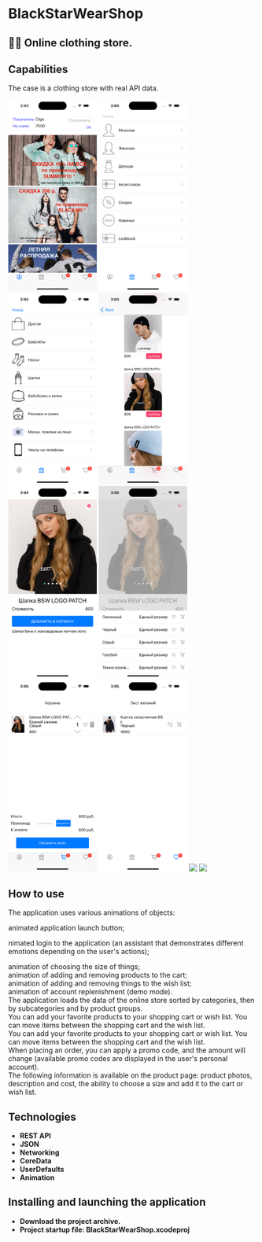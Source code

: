 # BlackStarWearShop

## 👖👚 Online clothing store. 

## Capabilities
<p> The case is a clothing store with real API data. </p>

<p>
 <img style="width: 180px;" src="https://github.com/NovikovaOlga/novikovaolga/blob/main/Other/Blackstarwear/screen1.png">
 <img style="width: 180px;" src="https://github.com/NovikovaOlga/novikovaolga/blob/main/Other/Blackstarwear/screen2.png">
 <img style="width: 180px;" src="https://github.com/NovikovaOlga/novikovaolga/blob/main/Other/Blackstarwear/screen3.png">
 <img style="width: 180px;" src="https://github.com/NovikovaOlga/novikovaolga/blob/main/Other/Blackstarwear/screen4.png">
 <img style="width: 180px;" src="https://github.com/NovikovaOlga/novikovaolga/blob/main/Other/Blackstarwear/screen5.png">
 <img style="width: 180px;" src="https://github.com/NovikovaOlga/novikovaolga/blob/main/Other/Blackstarwear/screen6.png">
 <img style="width: 180px;" src="https://github.com/NovikovaOlga/novikovaolga/blob/main/Other/Blackstarwear/screen7.png">
 <img style="width: 180px;" src="https://github.com/NovikovaOlga/novikovaolga/blob/main/Other/Blackstarwear/screen8.png">
 <img style="width: 180px;" src="https://github.com/NovikovaOlga/novikovaolga/blob/main/Other/Blackstarwear/Demo1.gif">
 <img style="width: 180px;" src="https://github.com/NovikovaOlga/novikovaolga/blob/main/Other/Blackstarwear/Demo2.gif">
 </p>

## How to use
The application uses various animations of objects: </br>

 animated application launch button; </br>
 
 nimated login to the application (an assistant that demonstrates different emotions depending on the user's actions); </br>
 
 animation of choosing the size of things; </br>
 animation of adding and removing products to the cart; </br>
 animation of adding and removing things to the wish list; </br>
 animation of account replenishment (demo mode). </br>
The application loads the data of the online store sorted by categories, then by subcategories and by product groups. </br>
You can add your favorite products to your shopping cart or wish list. You can move items between the shopping cart and the wish list. </br>
You can add your favorite products to your shopping cart or wish list. You can move items between the shopping cart and the wish list. </br>
When placing an order, you can apply a promo code, and the amount will change (available promo codes are displayed in the user's personal account). </br>
The following information is available on the product page: product photos, description and cost, the ability to choose a size and add it to the cart or wish list. </br>
 
## Technologies
 - **REST API**
 - **JSON**
 - **Networking** 
 - **CoreData**
 - **UserDefaults**
 - **Animation**
  

## Installing and launching the application
 - **Download the project archive.** 
 - **Project startup file: BlackStarWearShop.xcodeproj** 
